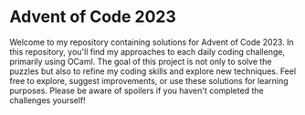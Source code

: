 # Advent of Code 2023

Welcome to my repository containing solutions for Advent of Code 2023. In this repository, you'll find my approaches to each daily coding challenge, primarily using OCaml. The goal of this project is not only to solve the puzzles but also to refine my coding skills and explore new techniques. Feel free to explore, suggest improvements, or use these solutions for learning purposes. Please be aware of spoilers if you haven't completed the challenges yourself!